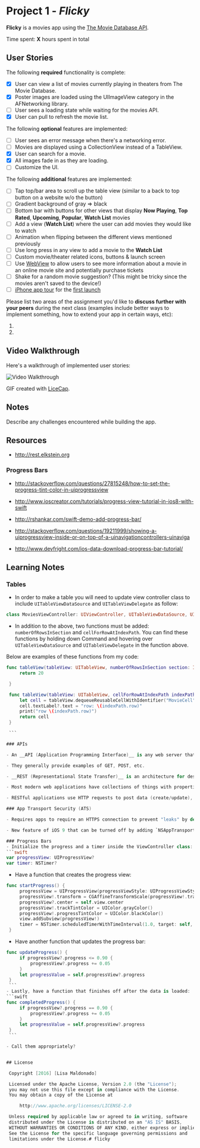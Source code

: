 # Project 1 - *Flicky*

**Flicky** is a movies app using the [The Movie Database API](http://docs.themoviedb.apiary.io/#).

Time spent: **X** hours spent in total

## User Stories

The following **required** functionality is complete:

- [x] User can view a list of movies currently playing in theaters from The Movie Database.
- [x] Poster images are loaded using the UIImageView category in the AFNetworking library.
- [ ] User sees a loading state while waiting for the movies API.
- [x] User can pull to refresh the movie list.

The following **optional** features are implemented:

- [ ] User sees an error message when there's a networking error.
- [ ] Movies are displayed using a CollectionView instead of a TableView.
- [x] User can search for a movie.
- [x] All images fade in as they are loading.
- [ ] Customize the UI.

The following **additional** features are implemented:

- [ ] Tap top/bar area to scroll up the table view (similar to a back to top button on a website w/o the button)
- [ ] Gradient background of gray => black
- [ ] Bottom bar with buttons for other views that display __Now Playing__, __Top Rated__, __Upcoming__, __Popular__, __Watch List__ movies
- [ ] Add a view (__Watch List__) where the user can add movies they would like to watch
- [ ] Animation when flipping between the different views mentioned previously
- [ ] Use long press in any view to add a movie to the __Watch List__
- [ ] Custom movie/theater related icons, buttons & launch screen
- [ ] Use [WebView](http://stackoverflow.com/questions/31762450/ios-in-app-browser) to allow users to see more information about a movie in an online movie site and potentially purchase tickets
- [ ] Shake for a random movie suggestion? (This might be tricky since the movies aren't saved to the device!)
- [ ] [iPhone app tour](http://stackoverflow.com/questions/13335540/how-to-make-first-launch-iphone-app-tour-guide-with-xcode) for the [first launch](http://stackoverflow.com/questions/19376201/ios-first-launch-tour-detecting-if-the-app-is-launched-for-the-first-time)

Please list two areas of the assignment you'd like to **discuss further with your peers** during the next class (examples include better ways to implement something, how to extend your app in certain ways, etc):

1.
2.

## Video Walkthrough

Here's a walkthrough of implemented user stories:

<img src='http://i.imgur.com/link/to/your/gif/flicky.gif' title='Video Walkthrough' width='' alt='Video Walkthrough' />

GIF created with [LiceCap](http://www.cockos.com/licecap/).

## Notes

Describe any challenges encountered while building the app.

## Resources

   - http://rest.elkstein.org

### Progress Bars

   - http://stackoverflow.com/questions/27815248/how-to-set-the-progress-tint-color-in-uiprogressview

   - http://www.ioscreator.com/tutorials/progress-view-tutorial-in-ios8-with-swift

   - http://rshankar.com/swift-demo-add-progress-bar/

   - http://stackoverflow.com/questions/19211999/showing-a-uiprogressview-inside-or-on-top-of-a-uinavigationcontrollers-uinaviga

   - http://www.devfright.com/ios-data-download-progress-bar-tutorial/

## Learning Notes

### Tables

   - In order to make a table you will need to update view controller class to include `UITableViewDataSource` and `UITableViewDelegate` as follow:

   ``` swift
   class MoviesViewController: UIViewController, UITableViewDataSource, UITableViewDelegate {

   ```

   - In addition to the above, two functions must be added: `numberOfRowsInSection` and `cellForRowAtIndexPath`. You can find these functions by holding down Command and hovering over `UITableViewDataSource` and `UITableViewDelegate` in the function above.

   Below are examples of these functions from my code:

   ```swift
   func tableView(tableView: UITableView, numberOfRowsInSection section: Int) -> Int{
        return 20

    }

    func tableView(tableView: UITableView, cellForRowAtIndexPath indexPath: NSIndexPath) -> UITableViewCell {
        let cell = tableView.dequeueReusableCellWithIdentifier("MovieCell", forIndexPath: indexPath)
        cell.textLabel?.text = "row: \(indexPath.row)"
        print("row \(indexPath.row)")
        return cell
    }

    ```

### APIs

   - An __API (Application Programming Interface)__ is any web server that can understand HTTP requests and expose resources to any program that can send an HTTP request, where resources are something like `movie/now_playing` (ex. JSON).

   - They generally provide examples of GET, POST, etc.

   - __REST (Representational State Transfer)__ is an architecture for designing networked aplications where simple HTTP requests are used to make calls between machines.

   - Most modern web applications have collections of things with properties ex. Facebook users (w/properties like name, hometown, relationship status, etc.) and their posts (w/properties like time posted, # of likes, comments, etc.). We use REST to manipulate these properties.

   - RESTful applications use HTTP requests to post data (create/update), read data, and delete data. These operations that can occur to collections of "things" with properties are known as __CRUD (Create/Read/Update/Delete)__.

### App Transport Security (ATS)

   - Requires apps to require an HTTPS connection to prevent "leaks" by default.

   - New feature of iOS 9 that can be turned off by adding `NSAppTransportSecurity` to `Info.plist` although turning off this feature is strongly discouraged.

### Progress Bars
   - Initialize the progress and a timer inside the ViewController class:
   ```swift
   var progressView: UIProgressView?
   var timer: NSTimer?

   ```

   - Have a function that creates the progress view:
   ```swift
   func startProgress() {
        progressView = UIProgressView(progressViewStyle: UIProgressViewStyle.Default)
        progressView!.transform = CGAffineTransformScale(progressView!.transform, 2, 1)
        progressView?.center = self.view.center
        progressView!.trackTintColor = UIColor.grayColor()
        progressView!.progressTintColor = UIColor.blackColor()
        view.addSubview(progressView!)
        timer = NSTimer.scheduledTimerWithTimeInterval(1.0, target: self, selector: "updateProgress", userInfo: nil, repeats: true)
    }
   ```
   - Have another function that updates the progress bar:
   ```swift
   func updateProgress() {
        if progressView?.progress <= 0.90 {
            progressView?.progress += 0.05
        }
        let progressValue = self.progressView?.progress
    }
    ```
   - Lastly, have a function that finishes off after the data is loaded:
   ```swift
   func completedProgress() {
        if progressView?.progress == 0.90 {
            progressView?.progress += 0.05
        }
        let progressValue = self.progressView?.progress
    }
    ```

   - Call them appropriately?


## License

    Copyright [2016] [Lisa Maldonado]

    Licensed under the Apache License, Version 2.0 (the "License");
    you may not use this file except in compliance with the License.
    You may obtain a copy of the License at

        http://www.apache.org/licenses/LICENSE-2.0

    Unless required by applicable law or agreed to in writing, software
    distributed under the License is distributed on an "AS IS" BASIS,
    WITHOUT WARRANTIES OR CONDITIONS OF ANY KIND, either express or implied.
    See the License for the specific language governing permissions and
    limitations under the License.# flicky
